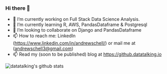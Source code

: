### Hi there 👋

- 🔭 I’m currently working on Full Stack Data Science Analysis.
- 🌱 I’m currently learning R, AWS, PandasDataframe & Postgresql
- 👯 I’m looking to collaborate on Django and PandasDataframe
- 📫 How to reach me: LinkedIn (https://www.linkedin.com/in/andrewschell/) or mail me at (andrewschell3@gmail.com)
- 📫 Read my (soon to be published) blog at https://github.datatalking.io

![datatalking's github stats](https://github-readme-stats.vercel.app/api?username=datatalking&show_icons=true&theme=radical&count_private=true&show_icons=true)
